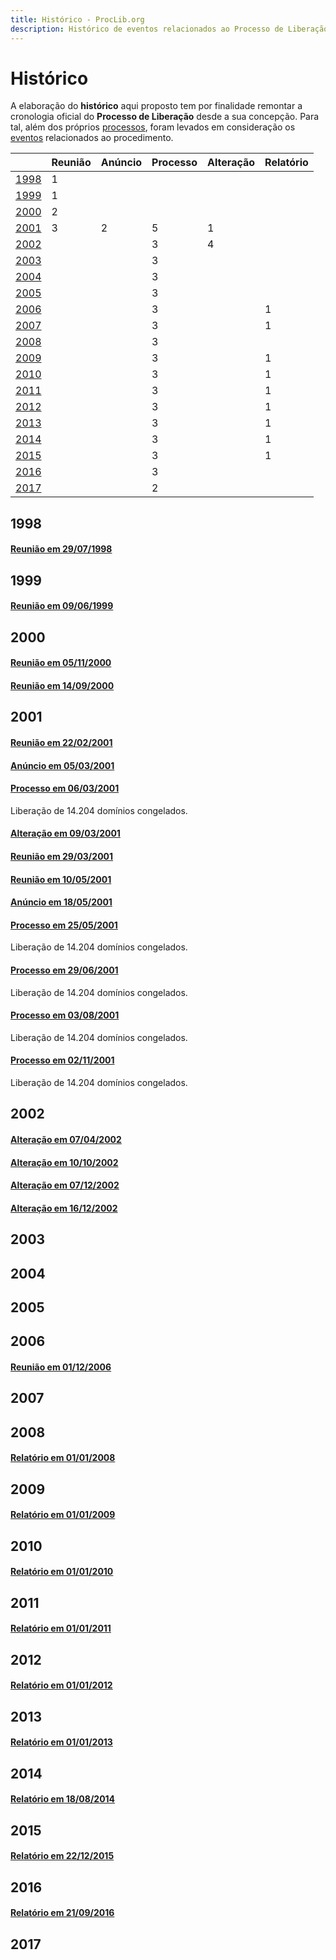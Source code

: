 ```yaml
---
title: Histórico - ProcLib.org
description: Histórico de eventos relacionados ao Processo de Liberação de domínios realizado pelo Registro.br no Brasil
---
```


# Histórico

A elaboração do **histórico** aqui proposto tem por finalidade remontar a cronologia oficial do **Processo de Liberação** desde a sua concepção. Para tal, além dos próprios [processos](/processos/), foram levados em consideração os [eventos](/eventos/) relacionados ao procedimento.

|               | Reunião | Anúncio | Processo | Alteração | Relatório |
| :------------ | :------ | :------ | :------- | :-------- | :-------- |
| [1998](#1998) | 1       |         |          |           |           |
| [1999](#1999) | 1       |         |          |           |           |
| [2000](#2000) | 2       |         |          |           |           |
| [2001](#2001) | 3       | 2       | 5        | 1         |           |
| [2002](#2002) |         |         | 3        | 4         |           |
| [2003](#2003) |         |         | 3        |           |           |
| [2004](#2004) |         |         | 3        |           |           |
| [2005](#2005) |         |         | 3        |           |           |
| [2006](#2006) |         |         | 3        |           | 1         |
| [2007](#2007) |         |         | 3        |           | 1         |
| [2008](#2008) |         |         | 3        |           |           |
| [2009](#2009) |         |         | 3        |           | 1         |
| [2010](#2010) |         |         | 3        |           | 1         |
| [2011](#2011) |         |         | 3        |           | 1         |
| [2012](#2012) |         |         | 3        |           | 1         |
| [2013](#2013) |         |         | 3        |           | 1         |
| [2014](#2014) |         |         | 3        |           | 1         |
| [2015](#2015) |         |         | 3        |           | 1         |
| [2016](#2016) |         |         | 3        |           |           |
| [2017](#2017) |         |         | 2        |           |           |


## 1998

#### [Reunião em 29/07/1998](/eventos/reuniao/1998-07-29/)

## 1999

#### [Reunião em 09/06/1999](/eventos/reuniao/1999-06-09/)

## 2000

#### [Reunião em 05/11/2000](/eventos/reuniao/2000-05-11/)

#### [Reunião em 14/09/2000](/eventos/reuniao/2000-09-14/)

## 2001

#### [Reunião em 22/02/2001](/eventos/reuniao/2001-02-22/)

#### [Anúncio em 05/03/2001](/eventos/anuncio/2001-03-05/)

#### [Processo em 06/03/2001](/processos/2001-a/)
Liberação de 14.204 domínios congelados.

#### [Alteração em 09/03/2001](/eventos/alteracao/2001-03-09/)

#### [Reunião em 29/03/2001](/eventos/reuniao/2001-03-29/)

#### [Reunião em 10/05/2001](/eventos/reuniao/2001-05-10/)

#### [Anúncio em 18/05/2001](/eventos/anuncio/2001-05-18/)

#### [Processo em 25/05/2001](/processos/2001-b/)
Liberação de 14.204 domínios congelados.

#### [Processo em 29/06/2001](/processos/2001-c/)
Liberação de 14.204 domínios congelados.

#### [Processo em 03/08/2001](/processos/2001-d/)
Liberação de 14.204 domínios congelados.

#### [Processo em 02/11/2001](/processos/2001-e/)
Liberação de 14.204 domínios congelados.

## 2002

#### [Alteração em 07/04/2002](/eventos/alteracao/2002-04-07/)

#### [Alteração em 10/10/2002](/eventos/alteracao/2002-10-10/)

#### [Alteração em 07/12/2002](/eventos/alteracao/2002-12-07/)

#### [Alteração em 16/12/2002](/eventos/alteracao/2002-12-16/)

## 2003

## 2004

## 2005

## 2006

#### [Reunião em 01/12/2006](/eventos/reuniao/2006-12-01/)

## 2007

## 2008

#### [Relatório em 01/01/2008](/eventos/relatorio/2006-2007/)

## 2009

#### [Relatório em 01/01/2009](/eventos/relatorio/2008/)

## 2010

#### [Relatório em 01/01/2010](/eventos/relatorio/2009/)

## 2011

#### [Relatório em 01/01/2011](/eventos/relatorio/2010/)

## 2012

#### [Relatório em 01/01/2012](/eventos/relatorio/2011/)

## 2013

#### [Relatório em 01/01/2013](/eventos/relatorio/2012/)

## 2014

#### [Relatório em 18/08/2014](/eventos/relatorio/2013/)

## 2015

#### [Relatório em 22/12/2015](/eventos/relatorio/2014/)

## 2016

#### [Relatório em 21/09/2016](/eventos/relatorio/2015/)

## 2017

